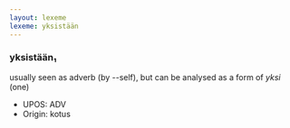 ```yaml
---
layout: lexeme
lexeme: yksistään
---
```


###  yksistään₁

usually seen as adverb (by --self), but can be analysed as a form of *yksi* (one)
* UPOS:  ADV
* Origin:  kotus

